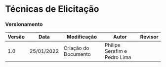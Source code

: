 # Técnicas de Elicitação

### Versionamento

| Versão | Data       | Modificação          | Autor                        | Revisor |
| ------ | ---------- | -------------------- | ---------------------------- | ------- |
| 1.0    | 25/01/2022 | Criação do Documento | Philipe Serafim e Pedro Lima |
